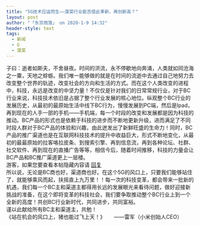```yaml
---
title: "5G技术应运而生——菠菜行业能否借此革新、再创新高？"
layout: post
author: "「东京雨落」 on 2020-1-9 14:32"
header-style: text
tags:
  - 新闻
  - G
  - 菠菜
---
```


<head>
 <script type="text/javascript">replyreload += ',' + 5946750;</script> 
</head>
<body>
 <div align="left">
   子曰：逝者如斯夫，不舍昼夜。时间的洪流，永不停歇地向奔涌，人类就如同沧海之一粟，天地之蜉蝣。我们唯一能够做的就是在时间的流逝中去通过自己地努力去改变整个世界的轨迹，改变社会的方向和生活的方式。而在这个人类改变的进程中，科技，永远是改变的中坚力量！不仅仅是针对我们的日常常规行业，对于BC行业来说，科技技术依旧是占据了整个行业发展的核心地位。纵观整个BC行业的发展历史，从最初的最原始生活中线下BC行为，慢慢发展到PC端，然后是Ipad，再到现在的人手一部的手机——手机端，每一个时段的改变和发展都是因为科技的推动。BC产品的形式也是依赖于科技的进步而不断地更新升级，进而满足了不同时段人群对于BC产品的体验和兴趣，由此迸发出了新鲜旺盛的生命力！同时，BC产品的推广渠道也是在互联网科技技术的提升中收益巨大，形式不断地变化，从最初的最最原始的拉客咯拉皮条、到搜索引擎、再到信息流，再到各种论坛、社群、 社交软件、再到现在的直播广告等等，相信今后，随着时间推移，科技的力量会让BC产品和BC推广渠道更上一层楼。 
 </div> 
 <div align="left"> 
  <div class="locked">
    游客，如果您要查看本帖隐藏内容请 
   <a href="forum.php?mod=post&amp;action=reply&amp;fid=2&amp;tid=548634" onclick="showWindow('reply', this.href)">回复</a> 
  </div> 
 </div> 
 <div align="left">
   所以说，无论是BC商也好，渠道商也好。在这个5G的风口上，只要我们能够站住了，就能够乘风而起，扶摇直上九万里！！每一次的科技变革，都会带来一批新的机遇，我们每一个BC主和渠道主都得用长远的发展眼光来看待问题，做好迎接新挑战的准备，在这个即将变革的科技社会，我们要争取推动整个BC行业上到一个全新的高度！共创BC行业新时代，共同进步，共同富裕。 
 </div> 
 <div align="left">
   谨以此献给所有BC主和渠道主，共勉！ 
 </div> 
 <div align="left">
   《站在机会的风口上，猪也能过飞上天！》&nbsp; &nbsp;&nbsp; &nbsp;——雷军（小米创始人CEO） 
 </div>
 <br>
</body>


